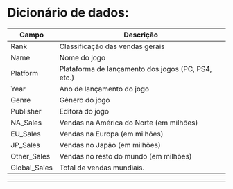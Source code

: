 # Dicionário de dados:

Campo | Descrição
----- | ---------
Rank | Classificação das vendas gerais
Name | Nome do jogo
Platform | Plataforma de lançamento dos jogos (PC, PS4, etc.)
Year | Ano de lançamento do jogo
Genre | Gênero do jogo
Publisher | Editora do jogo
NA_Sales | Vendas na América do Norte (em milhões)
EU_Sales | Vendas na Europa (em milhões)
JP_Sales | Vendas no Japão (em milhões)
Other_Sales | Vendas no resto do mundo (em milhões)
Global_Sales | Total de vendas mundiais.
___